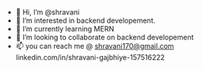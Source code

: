 - 👋 Hi, I’m @shravani
- 👀 I’m interested in backend developement.
- 🌱 I’m currently learning MERN
- 💞️ I’m looking to collaborate on backend developement
- 📫 you can reach me @ shravani170@gmail.com
     linkedin.com/in/shravani-gajbhiye-157516222

<!---
shravani170/shravani170 is a ✨ special ✨ repository because its `README.md` (this file) appears on your GitHub profile.
You can click the Preview link to take a look at your changes.
--->

